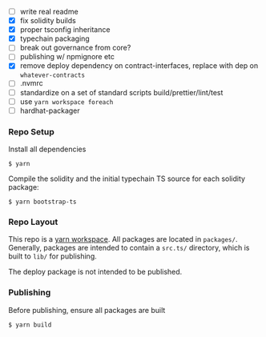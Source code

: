 - [ ] write real readme
- [x] fix solidity builds
- [x] proper tsconfig inheritance
- [x] typechain packaging
- [ ] break out governance from core?
- [ ] publishing w/ npmignore etc
- [x] remove deploy dependency on contract-interfaces, replace with
      dep on `whatever-contracts`
- [ ] .nvmrc
- [ ] standardize on a set of standard scripts build/prettier/lint/test
- [ ] use `yarn workspace foreach`
- [ ] hardhat-packager

### Repo Setup

Install all dependencies

```
$ yarn
```

Compile the solidity and the initial typechain TS source for each solidity
package:

```
$ yarn bootstrap-ts
```

### Repo Layout

This repo is a [yarn workspace](https://yarnpkg.com/features/workspaces). All
packages are located in `packages/`. Generally, packages are intended to
contain a `src.ts/` directory, which is built to `lib/` for publishing.

The deploy package is not intended to be published.

### Publishing

Before publishing, ensure all packages are built

```
$ yarn build
```
